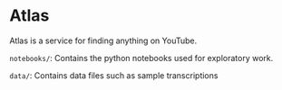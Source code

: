 # Atlas

Atlas is a service for finding anything on YouTube.

`notebooks/`: Contains the python notebooks used for exploratory work.

`data/`: Contains data files such as sample transcriptions